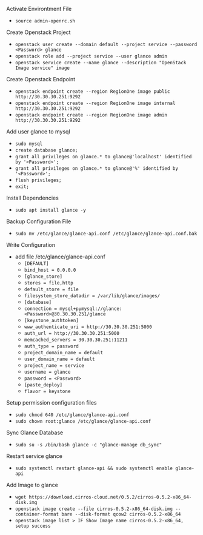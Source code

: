 Activate Environtment File
- `````source admin-openrc.sh`````

Create Openstack Project
- `````openstack user create --domain default --project service --password <Password> glance`````
- `````openstack role add --project service --user glance admin`````
- `````openstack service create --name glance --description "OpenStack Image service" image`````

Create Openstack Endpoint
- `````openstack endpoint create --region RegionOne image public http://30.30.30.251:9292`````
- `````openstack endpoint create --region RegionOne image internal http://30.30.30.251:9292`````
- `````openstack endpoint create --region RegionOne image admin http://30.30.30.251:9292`````
  
Add user glance to mysql
- `````sudo mysql`````
- `````create database glance;`````
- `````grant all privileges on glance.* to glance@'localhost' identified by '<Password>';`````
- `````grant all privileges on glance.* to glance@'%' identified by '<Password>';`````
- `````flush privileges;`````
- `````exit;`````

Install Dependencies
- `````sudo apt install glance -y`````

Backup Configuration File
- `````sudo mv /etc/glance/glance-api.conf /etc/glance/glance-api.conf.bak`````

Write Configuration 
- add file /etc/glance/glance-api.conf
  - `````[DEFAULT]`````
  - `````bind_host = 0.0.0.0`````
  - `````[glance_store]`````
  - `````stores = file,http`````
  - `````default_store = file`````
  - `````filesystem_store_datadir = /var/lib/glance/images/`````
  - `````[database]`````
  - `````connection = mysql+pymysql://glance:<Password>@30.30.30.251/glance`````
  - `````[keystone_authtoken]`````
  - `````www_authenticate_uri = http://30.30.30.251:5000`````
  - `````auth_url = http://30.30.30.251:5000`````
  - `````memcached_servers = 30.30.30.251:11211`````
  - `````auth_type = password`````
  - `````project_domain_name = default`````
  - `````user_domain_name = default`````
  - `````project_name = service`````
  - `````username = glance`````
  - `````password = <Password>`````
  - `````[paste_deploy]`````
  - `````flavor = keystone`````
  
Setup permission configuration files
- `````sudo chmod 640 /etc/glance/glance-api.conf`````
- `````sudo chown root:glance /etc/glance/glance-api.conf`````
  
Sync Glance Database
- `````sudo su -s /bin/bash glance -c "glance-manage db_sync"`````

Restart service glance
- `````sudo systemctl restart glance-api && sudo systemctl enable glance-api`````

Add Image to glance
- `````wget https://download.cirros-cloud.net/0.5.2/cirros-0.5.2-x86_64-disk.img`````
- `````openstack image create --file cirros-0.5.2-x86_64-disk.img --container-format bare --disk-format qcow2 cirros-0.5.2-x86_64`````
- `````openstack image list > IF Show Image name cirros-0.5.2-x86_64, setup success`````
